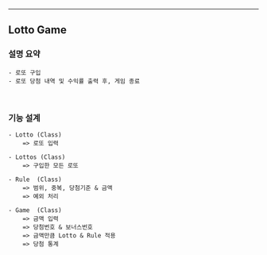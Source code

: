 ---

## Lotto Game


### 설명 요약

    - 로또 구입
    - 로또 당첨 내역 및 수익률 출력 후, 게임 종료


<br/>

### 기능 설계

    - Lotto (Class)
        => 로또 입력

    - Lottos (Class)
        => 구입한 모든 로또 

    - Rule  (Class)
        => 범위, 중복, 당첨기준 & 금액
        => 예외 처리

    - Game  (Class)
        => 금액 입력
        => 당첨번호 & 보너스번호
        => 금액만큼 Lotto & Rule 적용
        => 당첨 통계